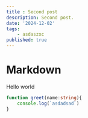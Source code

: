 ```yaml
---
title : Second post
description: Second post.
date: '2024-12-02'
tags: 
    - asdaszxc
published: true
---
```


# Markdown
Hello world
```ts
function greet(name:string){
    console.log(`asdadsad`)
}

```